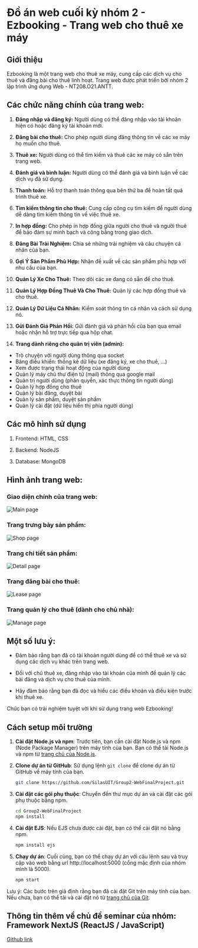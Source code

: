 # Đồ án web cuối kỳ nhóm 2 - Ezbooking - Trang web cho thuê xe máy

## Giới thiệu

Ezbooking là một trang web cho thuê xe máy, cung cấp các dịch vụ cho thuê và đăng bài cho thuê linh hoạt. Trang web được phát triển bởi nhóm 2 lập trình ứng dụng Web - NT208.O21.ANTT.

## Các chức năng chính của trang web:

1. **Đăng nhập và đăng ký:** Người dùng có thể đăng nhập vào tài khoản hiện có hoặc đăng ký tài khoản mới.

2. **Đăng bài cho thuê:** Cho phép người dùng đăng thông tin về các xe máy họ muốn cho thuê.

3. **Thuê xe:** Người dùng có thể tìm kiếm và thuê các xe máy có sẵn trên trang web.

4. **Đánh giá và bình luận:** Người dùng có thể đánh giá và bình luận về các dịch vụ đã sử dụng.

5. **Thanh toán:** Hỗ trợ thanh toán thông qua bên thứ ba để hoàn tất quá trình thuê xe.

6. **Tìm kiếm thông tin cho thuê:** Cung cấp công cụ tìm kiếm để người dùng dễ dàng tìm kiếm thông tin về việc thuê xe.

7. **In hợp đồng:** Cho phép in hợp đồng giữa người cho thuê và người thuê để bảo đảm sự minh bạch và công bằng trong giao dịch.

8. **Đăng Bài Trải Nghiệm:** Chia sẻ những trải nghiệm và câu chuyện cá nhân của bạn.

9. **Gợi Ý Sản Phẩm Phù Hợp:** Nhận đề xuất về các sản phẩm phù hợp với nhu cầu của bạn.

10. **Quản Lý Xe Cho Thuê:** Theo dõi các xe đang có sẵn để cho thuê.

11. **Quản Lý Hợp Đồng Thuê Và Cho Thuê:** Quản lý các hợp đồng thuê và cho thuê.

12. **Quản Lý Dữ Liệu Cá Nhân:** Kiểm soát thông tin cá nhân và cách sử dụng nó.

13. **Gửi Đánh Giá Phản Hồi:** Gửi đánh giá và phản hồi của bạn qua email hoặc nhận hỗ trợ trực tiếp qua hộp chat.

14. **Trang dành riêng cho quản trị viên (admin):** 
 - Trò chuyện với người dùng thông qua socket 
 - Bảng điều khiển: thống kê dữ liệu (xe đăng ký, xe cho thuê, ...)
 - Xem được trạng thái hoạt động của người dùng
 - Quản lý máy chủ thư điện tử (mail) thông qua google mail
 - Quản trị người dùng (phân quyền, xác thực thông tin người dùng)
 - Quản lý hợp đồng cho thuê
 - Quản lý bài đăng, duyệt bài 
 - Quản lý sản phẩm, duyệt sản phẩm
 - Quản lý cài đặt (dữ liệu hiển thị phía người dùng)


## Các mô hình sử dụng

1. Frontend: HTML, CSS

2. Backend: NodeJS

3. Database: MongoDB
 
## Hình ảnh trang web:

### Giao diện chính của trang web:
![Main page](Demo/main_page.png)

### Trang trưng bày sản phẩm:
![Shop page](Demo/shop_page.png)

### Trang chi tiết sản phẩm:
![Detail page](Demo/detail_product_page.png)

### Trang đăng bài cho thuê:
![Lease page](Demo/lease_page.png)

### Trang quản lý cho thuê (dành cho chủ nhà):
![Manage page](Demo/mange_page_for_landlord.png)


## Một số lưu ý:

- Đảm bảo rằng bạn đã có tài khoản người dùng để có thể thuê xe và sử dụng các dịch vụ khác trên trang web.

- Đối với chủ thuê xe, đăng nhập vào tài khoản của mình để quản lý các bài đăng và dịch vụ cho thuê của mình.

- Hãy đảm bảo rằng bạn đã đọc và hiểu các điều khoản và điều kiện trước khi thuê xe.

Chúc bạn có trải nghiệm tuyệt vời khi sử dụng trang web Ezbooking!

## Cách setup môi trường

1. **Cài đặt Node.js và npm**: Trước tiên, bạn cần cài đặt Node.js và npm (Node Package Manager) trên máy tính của bạn. Bạn có thể tải Node.js và npm từ [trang chủ của Node.js](https://nodejs.org/).

2. **Clone dự án từ GitHub**: Sử dụng lệnh `git clone` để clone dự án từ GitHub về máy tính của bạn.

    ```bash
    git clone https://github.com/SilasUIT/Group2-WebFinalProject.git
    ```

3. **Cài đặt các gói phụ thuộc**: Chuyển đến thư mục dự án và cài đặt các gói phụ thuộc bằng npm.

    ```bash
    cd Group2-WebFinalProject
    npm install
    ```

4. **Cài đặt EJS**: Nếu EJS chưa được cài đặt, bạn có thể cài đặt nó bằng npm.

    ```bash
    npm install ejs
    ```

5. **Chạy dự án**: Cuối cùng, bạn có thể chạy dự án với câu lệnh sau và truy cập vào web bằng url http://localhost:5000 (cổng mặc định của nhóm mình là 5000).

    ```bash
    npm start
    ```

Lưu ý: Các bước trên giả định rằng bạn đã cài đặt Git trên máy tính của bạn. Nếu chưa, bạn có thể tải và cài đặt nó từ [trang chủ của Git](https://git-scm.com/).

## Thông tin thêm về chủ đề seminar của nhóm: Framework NextJS (ReactJS / JavaScript)
[Github link](https://github.com/SilasUIT/NT208.O21.ANTT-Group02-MidtermSeminar)
